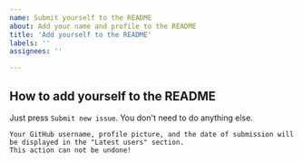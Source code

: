 ```yaml
---
name: Submit yourself to the README
about: Add your name and profile to the README
title: 'Add yourself to the README'
labels: ''
assignees: ''

---
```


## How to add yourself to the README
Just press `Submit new issue`. You don't need to do anything else.


`Your GitHub username, profile picture, and the date of submission will be displayed in the "Latest users" section.`  
`This action can not be undone!`

